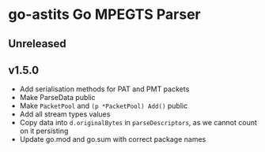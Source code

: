# go-astits Go MPEGTS Parser

## Unreleased

## v1.5.0
 - Add serialisation methods for PAT and PMT packets
 - Make ParseData public
 - Make `PacketPool` and `(p *PacketPool) Add()` public
 - Add all stream types values
 - Copy data into `d.originalBytes` in `parseDescriptors`, as we cannot count on it persisting
 - Update go.mod and go.sum with correct package names